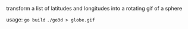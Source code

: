 transform a list of latitudes and longitudes into a rotating
gif of a sphere

usage:
`go build`
`./go3d > globe.gif`

